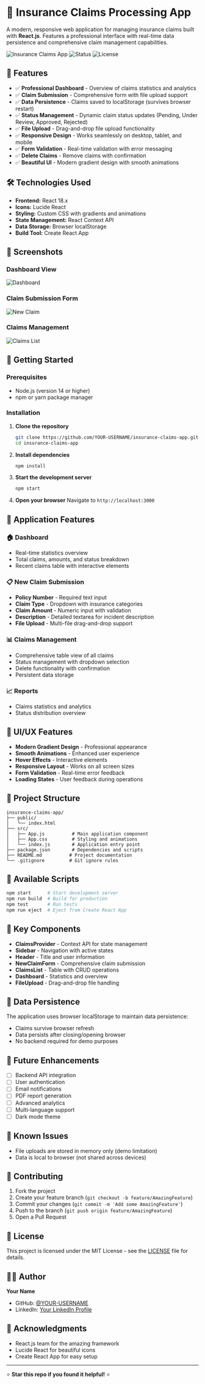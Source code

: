 # 🏥 Insurance Claims Processing App

A modern, responsive web application for managing insurance claims built with **React.js**. Features a professional interface with real-time data persistence and comprehensive claim management capabilities.

![Insurance Claims App](https://img.shields.io/badge/React-18.2.0-blue) ![Status](https://img.shields.io/badge/Status-Production%20Ready-green) ![License](https://img.shields.io/badge/License-MIT-yellow)

## 🚀 Features

- ✅ **Professional Dashboard** - Overview of claims statistics and analytics
- ✅ **Claim Submission** - Comprehensive form with file upload support
- ✅ **Data Persistence** - Claims saved to localStorage (survives browser restart)
- ✅ **Status Management** - Dynamic claim status updates (Pending, Under Review, Approved, Rejected)
- ✅ **File Upload** - Drag-and-drop file upload functionality
- ✅ **Responsive Design** - Works seamlessly on desktop, tablet, and mobile
- ✅ **Form Validation** - Real-time validation with error messaging
- ✅ **Delete Claims** - Remove claims with confirmation
- ✅ **Beautiful UI** - Modern gradient design with smooth animations

## 🛠 Technologies Used

- **Frontend:** React 18.x
- **Icons:** Lucide React
- **Styling:** Custom CSS with gradients and animations
- **State Management:** React Context API
- **Data Storage:** Browser localStorage
- **Build Tool:** Create React App

## 📸 Screenshots

### Dashboard View
![Dashboard](https://via.placeholder.com/800x400/2563eb/ffffff?text=Dashboard+View)

### Claim Submission Form
![New Claim](https://via.placeholder.com/800x400/059669/ffffff?text=Claim+Form)

### Claims Management
![Claims List](https://via.placeholder.com/800x400/ea580c/ffffff?text=Claims+Management)

## 🚀 Getting Started

### Prerequisites
- Node.js (version 14 or higher)
- npm or yarn package manager

### Installation

1. **Clone the repository**
   ```bash
   git clone https://github.com/YOUR-USERNAME/insurance-claims-app.git
   cd insurance-claims-app
   ```

2. **Install dependencies**
   ```bash
   npm install
   ```

3. **Start the development server**
   ```bash
   npm start
   ```

4. **Open your browser**
   Navigate to `http://localhost:3000`

## 📱 Application Features

### 🏠 Dashboard
- Real-time statistics overview
- Total claims, amounts, and status breakdown
- Recent claims table with interactive elements

### 📋 New Claim Submission
- **Policy Number** - Required text input
- **Claim Type** - Dropdown with insurance categories
- **Claim Amount** - Numeric input with validation
- **Description** - Detailed textarea for incident description
- **File Upload** - Multi-file drag-and-drop support

### 📊 Claims Management
- Comprehensive table view of all claims
- Status management with dropdown selection
- Delete functionality with confirmation
- Persistent data storage

### 📈 Reports
- Claims statistics and analytics
- Status distribution overview

## 🎨 UI/UX Features

- **Modern Gradient Design** - Professional appearance
- **Smooth Animations** - Enhanced user experience
- **Hover Effects** - Interactive elements
- **Responsive Layout** - Works on all screen sizes
- **Form Validation** - Real-time error feedback
- **Loading States** - User feedback during operations

## 📁 Project Structure

```
insurance-claims-app/
├── public/
│   └── index.html
├── src/
│   ├── App.js          # Main application component
│   ├── App.css         # Styling and animations
│   └── index.js        # Application entry point
├── package.json        # Dependencies and scripts
├── README.md          # Project documentation
└── .gitignore         # Git ignore rules
```

## 🔧 Available Scripts

```bash
npm start      # Start development server
npm run build  # Build for production
npm test       # Run tests
npm run eject  # Eject from Create React App
```

## 🌟 Key Components

- **ClaimsProvider** - Context API for state management
- **Sidebar** - Navigation with active states
- **Header** - Title and user information
- **NewClaimForm** - Comprehensive claim submission
- **ClaimsList** - Table with CRUD operations
- **Dashboard** - Statistics and overview
- **FileUpload** - Drag-and-drop file handling

## 💾 Data Persistence

The application uses browser localStorage to maintain data persistence:
- Claims survive browser refresh
- Data persists after closing/opening browser
- No backend required for demo purposes

## 🔄 Future Enhancements

- [ ] Backend API integration
- [ ] User authentication
- [ ] Email notifications
- [ ] PDF report generation
- [ ] Advanced analytics
- [ ] Multi-language support
- [ ] Dark mode theme

## 🐛 Known Issues

- File uploads are stored in memory only (demo limitation)
- Data is local to browser (not shared across devices)

## 🤝 Contributing

1. Fork the project
2. Create your feature branch (`git checkout -b feature/AmazingFeature`)
3. Commit your changes (`git commit -m 'Add some AmazingFeature'`)
4. Push to the branch (`git push origin feature/AmazingFeature`)
5. Open a Pull Request

## 📄 License

This project is licensed under the MIT License - see the [LICENSE](LICENSE) file for details.

## 👨‍💻 Author

**Your Name**
- GitHub: [@YOUR-USERNAME](https://github.com/YOUR-USERNAME)
- LinkedIn: [Your LinkedIn Profile](https://linkedin.com/in/yourprofile)

## 🙏 Acknowledgments

- React.js team for the amazing framework
- Lucide React for beautiful icons
- Create React App for easy setup

---

⭐ **Star this repo if you found it helpful!** ⭐